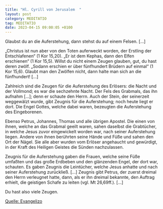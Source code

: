 ```yaml
---
title: "Hl. Cyrill von Jerusalem  "
layout: post
category: MEDITATIO
tag: MEDITATIO
date: 2023-04-15 09:00:05 +0100
---
```

Glaubst du an die Auferstehung, dann stehst du auf einem Felsen. […]

„Christus ist nun aber von den Toten auferweckt worden, der Erstling der Entschlafenen“ (1 Kor 15,20). „Er ist dem Kephas, dann den Elfen erschienen“ (1 Kor 15,5). Willst du nicht einem Zeugen glauben, gut, du hast deren zwölf.<!--more--> „Sodann erschien er über fünfhundert Brüdern auf einmal“ (1 Kor 15,6). Glaubt man den Zwölfen nicht, dann halte man sich an die fünfhundert! […]

Zahlreich sind die Zeugen für die Auferstehung des Erlösers: die Nacht und der Vollmond; es war die sechzehnte Nacht. Der Fels des Grabmals, das ihn aufnahm […]; denn er schaute den Herrn. Auch der Stein, der seinerzeit weggewälzt wurde, gibt Zeugnis für die Auferstehung; noch heute liegt er dort. Die Engel Gottes, welche dabei waren, bezeugten die Auferstehung des Eingeborenen.

Ebenso Petrus, Johannes, Thomas und alle übrigen Apostel. Die einen von ihnen, welche an das Grabmal geeilt waren, sahen daselbst die Grabtücher, in welche Jesus zuvor eingewickelt worden war, nach seiner Auferstehung liegen. Andere von ihnen berührten seine Hände und Füße und sahen den Ort der Nägel. Sie alle aber wurden vom Erlöser angehaucht und gewürdigt, in der Kraft des Heiligen Geistes die Sünden nachzulassen.

Zeugnis für die Auferstehung gaben die Frauen, welche seine Füße umfaßten und das große Erdbeben und den glänzenden Engel, der dort war, schauten. Es gaben Zeugnis die Leintücher, welche Jesus anhatte und nach seiner Auferstehung zurückließ. […] Zeugnis gibt Petrus, der zuerst dreimal den Herrn verleugnet hatte, dann, als er ihn dreimal bekannte, den Auftrag erhielt, die geistigen Schafe zu leiten (vgl. Mt 26,69ff.). […]

Du hast also viele Zeugen.
             

[Quelle: Evangelizo](https://evangeliumtagfuertag.org/DE/gospel)